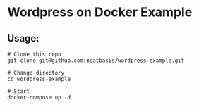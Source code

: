 # Wordpress on Docker Example

## Usage:

```
# Clone this repo 
git clone git@github.com:neatbasis/wordpress-example.git

# Change directory
cd wordpress-example

# Start
docker-compose up -d

```
